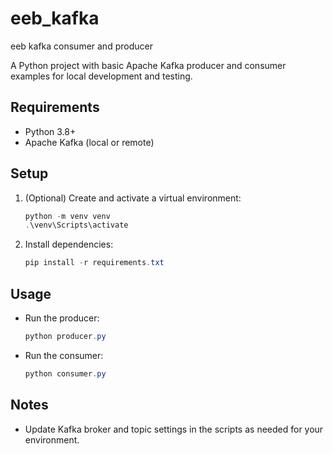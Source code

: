 # eeb_kafka

eeb kafka consumer and producer

A Python project with basic Apache Kafka producer and consumer examples for local development and testing.

## Requirements

- Python 3.8+
- Apache Kafka (local or remote)

## Setup

1. (Optional) Create and activate a virtual environment:

   ```powershell
   python -m venv venv
   .\venv\Scripts\activate
   ```

2. Install dependencies:

   ```powershell
   pip install -r requirements.txt
   ```

## Usage

- Run the producer:

  ```powershell
  python producer.py
  ```

- Run the consumer:

  ```powershell
  python consumer.py
  ```

## Notes

- Update Kafka broker and topic settings in the scripts as needed for your environment.
